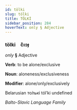```yaml
---
id: tölki
slug: tölki
title: TÖLKİ
sidebar_position: 284
hoverText: only § Adjective
---
```


### tölki&emsp;<span kind="abugida">c͊ıɔɟ</span>

*only* **§** Adjective

**Verb**: to be alone/exclusive

**Noun**: aloneness/exclusiveness

**Modifier**: alone/only/exclusively

Belarusian то́лькі tólʹki undefined

*Balto-Slavic Language Family*